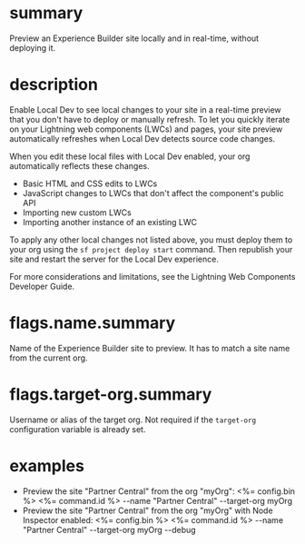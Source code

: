 # summary

Preview an Experience Builder site locally and in real-time, without deploying it.

# description

Enable Local Dev to see local changes to your site in a real-time preview that you don't have to deploy or manually refresh. To let you quickly iterate on your Lightning web components (LWCs) and pages, your site preview automatically refreshes when Local Dev detects source code changes.

When you edit these local files with Local Dev enabled, your org automatically reflects these changes.

- Basic HTML and CSS edits to LWCs
- JavaScript changes to LWCs that don't affect the component's public API
- Importing new custom LWCs
- Importing another instance of an existing LWC

To apply any other local changes not listed above, you must deploy them to your org using the `sf project deploy start` command. Then republish your site and restart the server for the Local Dev experience.

For more considerations and limitations, see the Lightning Web Components Developer Guide.

# flags.name.summary

Name of the Experience Builder site to preview. It has to match a site name from the current org.

# flags.target-org.summary

Username or alias of the target org. Not required if the `target-org` configuration variable is already set.

# examples

- Preview the site "Partner Central" from the org "myOrg":
  <%= config.bin %> <%= command.id %> --name "Partner Central" --target-org myOrg
- Preview the site "Partner Central" from the org "myOrg" with Node Inspector enabled:
  <%= config.bin %> <%= command.id %> --name "Partner Central" --target-org myOrg --debug

